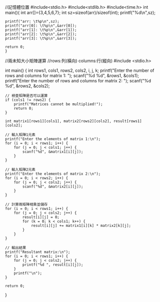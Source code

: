 
//記憶體位置
#include<stdio.h> 
#include<stdlib.h>
#include<time.h>
int main(){
	int arr[]={3,4,5,6,7};
	int sz=sizeof(arr)/sizeof(int);
	printf("%d\n",sz);
	
	printf("arr: \t%p\n",sz);
	printf("arr[0]: \t%p\n",&arr[0]);
	printf("arr[1]: \t%p\n",&arr[1]);
	printf("arr[2]: \t%p\n",&arr[2]);
	printf("arr[3]: \t%p\n",&arr[3]);

	return 0;
	}
	
	

//兩未知大小矩陣運算
//rows:列(橫向)  columns:行(縱向) 
#include <stdio.h>

int main() {
    int rows1, cols1, rows2, cols2, i, j, k;
    printf("Enter the number of rows and columns for matrix 1: ");
    scanf("%d %d", &rows1, &cols1);
    printf("Enter the number of rows and columns for matrix 2: ");
    scanf("%d %d", &rows2, &cols2);

    // 檢查矩陣是否可以運算
    if (cols1 != rows2) {
        printf("Matrices cannot be multiplied!");
        return 0;
    }

    int matrix1[rows1][cols1], matrix2[rows2][cols2], result[rows1][cols2];

    // 輸入矩陣1元素
    printf("Enter the elements of matrix 1:\n");
    for (i = 0; i < rows1; i++) {
        for (j = 0; j < cols1; j++) {
            scanf("%d", &matrix1[i][j]);
        }
    }

    // 輸入矩陣2元素
    printf("Enter the elements of matrix 2:\n");
    for (i = 0; i < rows2; i++) {
        for (j = 0; j < cols2; j++) {
            scanf("%d", &matrix2[i][j]);
        }
    }

    // 計算兩矩陣相乘並儲存
    for (i = 0; i < rows1; i++) {
        for (j = 0; j < cols2; j++) {
            result[i][j] = 0;
            for (k = 0; k < cols1; k++) {
                result[i][j] += matrix1[i][k] * matrix2[k][j];
            }
        }
    }

    // 輸出結果
    printf("Resultant matrix:\n");
    for (i = 0; i < rows1; i++) {
        for (j = 0; j < cols2; j++) {
            printf("%d ", result[i][j]);
        }
        printf("\n");
    }

    return 0;
}
